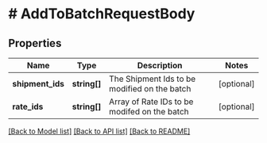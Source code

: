 # # AddToBatchRequestBody

## Properties

Name | Type | Description | Notes
------------ | ------------- | ------------- | -------------
**shipment_ids** | **string[]** | The Shipment Ids to be modified on the batch | [optional]
**rate_ids** | **string[]** | Array of Rate IDs to be modifed on the batch | [optional]

[[Back to Model list]](../../README.md#models) [[Back to API list]](../../README.md#endpoints) [[Back to README]](../../README.md)
